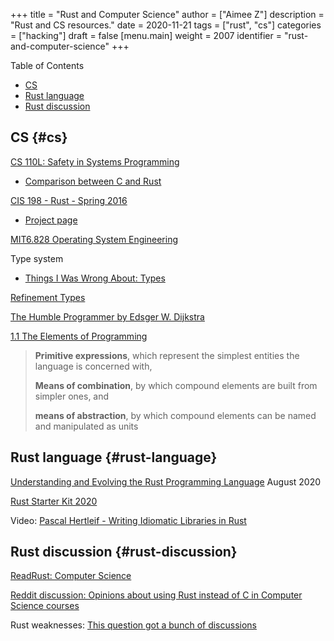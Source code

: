 +++
title = "Rust and Computer Science"
author = ["Aimee Z"]
description = "Rust and CS resources."
date = 2020-11-21
tags = ["rust", "cs"]
categories = ["hacking"]
draft = false
[menu.main]
  weight = 2007
  identifier = "rust-and-computer-science"
+++

<div class="ox-hugo-toc toc">
<div></div>

<div class="heading">Table of Contents</div>

- [CS](#cs)
- [Rust language](#rust-language)
- [Rust discussion](#rust-discussion)

</div>
<!--endtoc-->


## CS {#cs}

[CS 110L: Safety in Systems Programming](https://reberhardt.com/cs110l/spring-2020/)

-   [Comparison between C and Rust](https://reberhardt.com/cs110l/spring-2020/slides/lecture-18.pdf)

[CIS 198 - Rust - Spring 2016](https://github.com/cis198-2016s)

-   [Project page](https://cis198-2016s.github.io/projects/)

[MIT6.828 Operating System Engineering](https://github.com/SmallPond/MIT6.828%5FOS)

Type system

-   [Things I Was Wrong About: Types](https://v5.chriskrycho.com/journal/things-i-was-wrong-about/1-types/)

[Refinement Types](https://arxiv.org/pdf/2010.07763.pdf)

[The Humble Programmer by Edsger W. Dijkstra](https://www.cs.utexas.edu/~EWD/transcriptions/EWD03xx/EWD340.html)

[1.1  The Elements of Programming](https://mitpress.mit.edu/sites/default/files/sicp/full-text/book/book-Z-H-10.html)
> ****Primitive expressions****, which represent the simplest entities the language is concerned with,
>
> ****Means of combination****, by which compound elements are built from simpler ones, and
>
> ****means of abstraction****, by which compound elements can be named and manipulated as units


## Rust language {#rust-language}

[Understanding and Evolving the Rust Programming Language](https://people.mpi-sws.org/~jung/phd/thesis-screen.pdf) August 2020

[Rust Starter Kit 2020](https://wiki.alopex.li/RustStarterKit2020)

Video: [Pascal Hertleif - Writing Idiomatic Libraries in Rust](https://www.youtube.com/watch?v=0zOg8%5FB71gE)


## Rust discussion {#rust-discussion}

[ReadRust: Computer Science](https://readrust.net/computer-science)

[Reddit discussion: Opinions about using Rust instead of C in Computer Science courses](https://www.reddit.com/r/rust/comments/6nw22d/opinions%5Fabout%5Fusing%5Frust%5Finstead%5Fof%5Fc%5Fin/)

Rust weaknesses:
[This question got a bunch of discussions](https://www.reddit.com/r/rust/comments/jia2xn/what%5Fare%5Fsome%5Fof%5Frusts%5Fweaknesses%5Fas%5Fa%5Flanguage/)